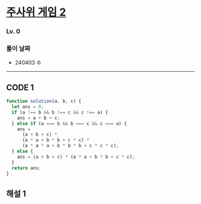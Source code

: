 # [주사위 게임 2](https://school.programmers.co.kr/learn/courses/30/lessons/181930)

### Lv. 0

### 풀이 날짜

- 240403 수

---

## CODE 1

```javascript
function solution(a, b, c) {
  let ans = 0;
  if (a !== b && b !== c && c !== a) {
    ans = a + b + c;
  } else if (a === b && b === c && c === a) {
    ans =
      (a + b + c) *
      (a * a + b * b + c * c) *
      (a * a * a + b * b * b + c * c * c);
  } else {
    ans = (a + b + c) * (a * a + b * b + c * c);
  }
  return ans;
}
```

## 해설 1

